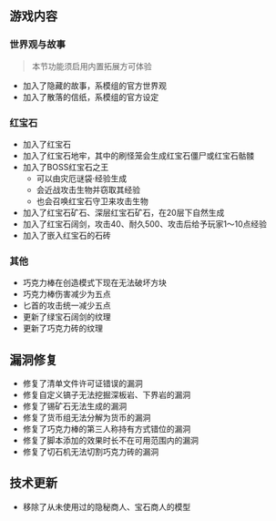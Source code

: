 ## 游戏内容

### 世界观与故事

> 本节功能须启用内置拓展方可体验

- 加入了隐藏的故事，系模组的官方世界观
- 加入了散落的信纸，系模组的官方设定

### 红宝石

- 加入了红宝石
- 加入了红宝石地牢，其中的刷怪笼会生成红宝石僵尸或红宝石骷髅
- 加入了BOSS红宝石之王
  - 可以由灾厄谜袋·经验生成
  - 会近战攻击生物并窃取其经验
  - 也会召唤红宝石守卫来攻击生物
- 加入了红宝石矿石、深层红宝石矿石，在20层下自然生成
- 加入了红宝石阔剑，攻击40、耐久500、攻击后给予玩家1～10点经验
- 加入了嵌入红宝石的石砖

### 其他

- 巧克力棒在创造模式下现在无法破坏方块
- 巧克力棒伤害减少为五点
- 匕首的攻击统一减少五点
- 更新了绿宝石阔剑的纹理
- 更新了巧克力砖的纹理

## 漏洞修复

- 修复了清单文件许可证错误的漏洞
- 修复自定义镐子无法挖掘深板岩、下界岩的漏洞
- 修复了锡矿石无法生成的漏洞
- 修复了货币组无法分解为货币的漏洞
- 修复了巧克力棒的第三人称持有方式错位的漏洞
- 修复了脚本添加的效果时长不在可用范围内的漏洞
- 修复了切石机无法切割巧克力砖的漏洞

## 技术更新

- 移除了从未使用过的隐秘商人、宝石商人的模型
